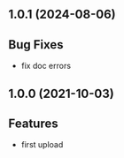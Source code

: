 ## 1.0.1 (2024-08-06)

## Bug Fixes

- fix doc errors

## 1.0.0 (2021-10-03)

## Features

- first upload

